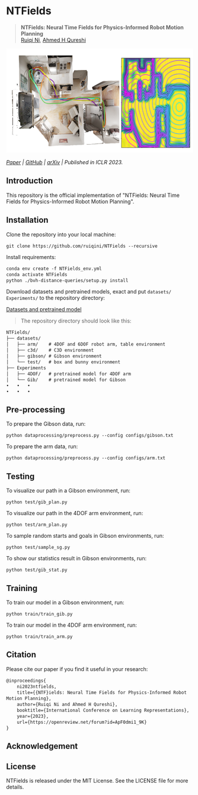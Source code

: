 # NTFields

>**NTFields: Neural Time Fields for Physics-Informed Robot Motion Planning**
\
>[Ruiqi Ni](https://ruiqini.github.io/),
[Ahmed H Qureshi](https://qureshiahmed.github.io/)


<img src="fig/fig.png" width="663" height="282">

_[Paper](https://openreview.net/forum?id=ApF0dmi1_9K) |
[GitHub](https://github.com/ruiqini/NTFields) |
[arXiv](https://arxiv.org/abs/2210.00120) |
Published in ICLR 2023._

## Introduction

This repository is the official implementation of "NTFields: Neural Time Fields for Physics-Informed Robot Motion Planning". 

## Installation

Clone the repository into your local machine:

```
git clone https://github.com/ruiqini/NTFields --recursive
```

Install requirements:

```setup
conda env create -f NTFields_env.yml
conda activate NTFields
python ./bvh-distance-queries/setup.py install
```

Download datasets and pretrained models, exact and put `datasets/` `Experiments/` to the repository directory:

[Datasets and pretrained model](https://drive.google.com/file/d/140W0iOJOwA-nku831mQgPIGGQmXAKtrz/view?usp=share_link)

>The repository directory should look like this:
```
NTFields/
├── datasets/
│   ├── arm/    # 4DOF and 6DOF robot arm, table environment
│   ├── c3d/    # C3D environment
│   ├── gibson/ # Gibson environment
│   └── test/   # box and bunny environment
├── Experiments
│   ├── 4DOF/   # pretrained model for 4DOF arm
│   └── Gib/    # pretrained model for Gibson
•   •   •
•   •   •
```

## Pre-processing

To prepare the Gibson data, run:

```
python dataprocessing/preprocess.py --config configs/gibson.txt
```

To prepare the arm data, run:

```
python dataprocessing/preprocess.py --config configs/arm.txt
```

## Testing

To visualize our path in a Gibson environment, run:

```eval
python test/gib_plan.py 
```

To visualize our path in the 4DOF arm environment, run:

```eval
python test/arm_plan.py 
```

To sample random starts and goals in Gibson environments, run:

```eval
python test/sample_sg.py 
```

To show our statistics result in Gibson environments, run:

```eval
python test/gib_stat.py 
```

## Training

To train our model in a Gibson environment, run:

```train
python train/train_gib.py
```

To train our model in the 4DOF arm environment, run:

```train
python train/train_arm.py 
```

## Citation

Please cite our paper if you find it useful in your research:

```
@inproceedings{
    ni2023ntfields,
    title={{NTF}ields: Neural Time Fields for Physics-Informed Robot Motion Planning},
    author={Ruiqi Ni and Ahmed H Qureshi},
    booktitle={International Conference on Learning Representations},
    year={2023},
    url={https://openreview.net/forum?id=ApF0dmi1_9K}
}
```

## Acknowledgement



## License

NTFields is released under the MIT License. See the LICENSE file for more details.


